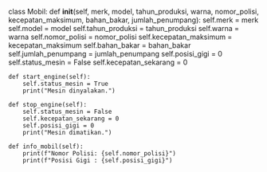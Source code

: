 class Mobil:
    def __init__(self, merk, model, tahun_produksi, warna, nomor_polisi, kecepatan_maksimum, bahan_bakar, jumlah_penumpang):
        self.merk = merk
        self.model = model
        self.tahun_produksi = tahun_produksi
        self.warna = warna
        self.nomor_polisi = nomor_polisi
        self.kecepatan_maksimum = kecepatan_maksimum
        self.bahan_bakar = bahan_bakar
        self.jumlah_penumpang = jumlah_penumpang
        self.posisi_gigi = 0
        self.status_mesin = False
        self.kecepatan_sekarang = 0

    def start_engine(self):
        self.status_mesin = True
        print("Mesin dinyalakan.")

    def stop_engine(self):
        self.status_mesin = False
        self.kecepatan_sekarang = 0
        self.posisi_gigi = 0
        print("Mesin dimatikan.")

    def info_mobil(self):
        print(f"Nomor Polisi: {self.nomor_polisi}")
        print(f"Posisi Gigi : {self.posisi_gigi}")
